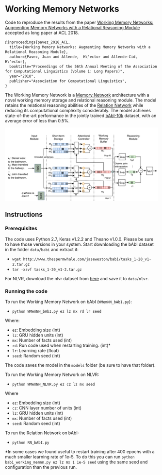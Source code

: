# Working Memory Networks
Code to reproduce the results from the paper [Working Memory Networks: Augmenting Memory Networks with a Relational Reasoning Module](https://arxiv.org/abs/1805.09354) accepted as long paper at ACL 2018.

```
@inproceedings{pavez_2018_ACL,
  title={Working Memory Networks: Augmenting Memory Networks with a Relational Reasoning Module},
  author={Pavez, Juan and Allende,  H\'ector and Allende-Cid, H\'ector},
  booktitle="Proceedings of the 56th Annual Meeting of the Association for Computational Linguistics (Volume 1: Long Papers)",
  year="2018",
  publisher="Association for Computational Linguistics",
}
```
The Working Memory Network is a [Memory Network](https://arxiv.org/abs/1503.08895) architecture with a novel working memory storage and relational reasoning module.
The model retains the relational reasoning abilities of the [Relation Network](https://arxiv.org/abs/1706.01427) while reducing its computational complexity considerably. The model achieves state-of-the-art performance in the jointly trained [bAbI-10k](https://arxiv.org/abs/1502.05698) dataset, with an average error of less than 0.5%.

![](/plots/paper/working_memory_networks.png)

## Instructions

### Prerequisites

The code uses Python 2.7, Keras v1.2.2 and Theano v1.0.0. Please be sure to have those versions in your system.
Start downloading the bAbI dataset in the folder `data/babi` and extract it:
- `wget http://www.thespermwhale.com/jaseweston/babi/tasks_1-20_v1-2.tar.gz`
- `tar -xzvf tasks_1-20_v1-2.tar.gz`

For NLVR, download the nlvr dataset from [here](https://github.com/clic-lab/nlvr) and save it to `data/nlvr`.

### Running the code

To run the Working Memory Network on bAbI (`WMemNN_bAbI.py`):
- `python WMemNN_bAbI.py ez lz mx rd lr seed`

Where: 
- `ez`: Embedding size (int)
- `lz`: GRU hidden units (int)
- `mx`: Number of facts used (int)
- `rd`: Run code used when restarting training. (int)*
- `lr`: Learning rate (float)
- `seed`: Random seed (int)

The code saves the model in the `models` folder (be sure to have that folder).

To run the Working Memory Network on NLVR:
- `python WMemNN_NLVR.py ez cz lz mx seed`

Where
- `ez`: Embedding size (int)
- `cz`: CNN layer number of units (int)
- `lz`: GRU hidden units (int)
- `mx`: Number of facts used (int)
- `seed`: Random seed (int)

To run the Relation Network on bAbI:
- `python RN_bAbI.py`

*In some cases we found useful to restart training after 400 epochs with a much smaller learning rate of 1e-5. To do this you can run `python babi_working_memnn.py ez lz mx 1 1e-5 seed` using the same seed and configuration than the previous run.
